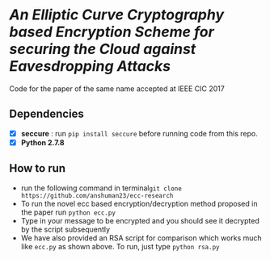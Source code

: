 # _An Elliptic Curve Cryptography based Encryption Scheme for securing the Cloud against Eavesdropping Attacks_
Code for the paper of the same name accepted at IEEE CIC 2017

## Dependencies
- [x] **seccure** : run ```pip install seccure``` before running code from this repo.
- [x] **Python 2.7.8**

## How to run
* run the following command in terminal```git clone https://github.com/anshuman23/ecc-research```
* To run the novel ecc based encryption/decryption method proposed in the paper run ```python ecc.py``` 
* Type in your message to be encrypted and you should see it decrypted by the script subsequently
* We have also provided an RSA script for comparison which works much like ```ecc.py``` as shown above. To run, just type ```python rsa.py``` 

